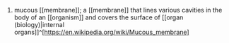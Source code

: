 1. mucous [[membrane]]; a [[membrane]] that lines various cavities in the body of an [[organism]] and covers the surface of [[organ (biology)|internal organs]]^[https://en.wikipedia.org/wiki/Mucous_membrane]